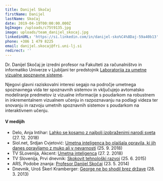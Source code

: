```yaml
---
title: Danijel Skočaj
firstName: Danijel
lastName: Skočaj
date: 2019-04-19T00:00:00.000Z
bgImage: /uploads/c75t9135.jpg
image: uploads/team_danijel_skocaj.jpg
linkedinURL: 'https://si.linkedin.com/in/danijel-sko%C4%8Daj-59a40b13'
phone: +386 1 479 8225
email: danijel.skocaj@fri.uni-lj.si
redirect: ''
---
```

Dr. Danijel Skočaj je izredni profesor na Fakulteti za računalništvo in informatiko Univerze v Ljubljani ter predstojnik [Laboratorija za umetne vizualne spoznavne sisteme](https://www.fri.uni-lj.si/sl/laboratorij/luvss). 

Njegovi glavni raziskovalni interesi segajo na področje umetnega spoznavnega vida ter spoznavnih sistemov in vključujejo avtomatsko modeliranje predmetov iz vizualne informacije s poudarkom na robustnem in inkrementalnem vizualnem učenju in razpoznavanju na podlagi videza ter snovanju in razvoju umetnih spoznavnih sistemov s poudarkom na interaktivnem učenju.

#### V medijih

* Delo, Anja Intihar: [Lahko se kosamo z najbolj izobraženimi narodi sveta](https://www.delo.si/novice/slovenija/lahko-se-kosamo-z-najbolj-izobrazenimi-narodi-sveta-133042.html) (27. 12. 2018)
* Siol.net, Srdjan Cvjetović: [Umetna inteligenca bo olajšala opravila, ki jih danes opravljamo z muko ali v nevarnosti](https://siol.net/digisvet/novice/umetna-inteligenca-bo-olajsala-opravila-ki-jih-danes-opravljamo-z-muko-ali-v-nevarnosti-478542) (25. 9. 2018)
* TV SLovenija, Akcent: [Umetna inteligenca](https://4d.rtvslo.si/arhiv/akcent/174522855) (27. 2. 2018)
* TV Slovenija, Prvi dnevnik: [Skokovit tehnološki razvoj](https://4d.rtvslo.si/arhiv/prispevki-in-izjave-prvi-dnevnik/174343388) (25. 6. 2015)
* ARS, Podobe znanja: [Profesor Danijel Skočaj](https://4d.rtvslo.si/arhiv/podobe-znanja/174277139) (23. 5. 2014)
* Dnevnik, Uroš Škerl Kramberger: [George ne bo shodil brez države](https://www.dnevnik.si/1042582892) (28. 3. 2013)
